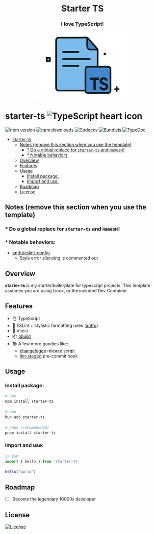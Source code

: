 <div align="center">

<h1>Starter TS</h1>

<h3>I love TypeScript!</h3>
<img src="./branding.svg" alt="Project's branding image" width="320"/>

</div>

# starter-ts ![TypeScript heart icon](https://img.shields.io/badge/♡-%23007ACC.svg?logo=typescript&logoColor=white)

[![npm version][npm-version-src]][npm-version-href]
[![npm downloads][npm-downloads-src]][npm-downloads-href]
[![Codecov][codecov-src]][codecov-href]
[![Bundlejs][bundlejs-src]][bundlejs-href]
[![TypeDoc][TypeDoc-src]][TypeDoc-href]

* [starter-ts ](#starter-ts-)
  * [Notes (remove this section when you use the template)](#notes-remove-this-section-when-you-use-the-template)
    * [\* Do a global replace for `starter-ts` and `NamesMT`](#-do-a-global-replace-for-starter-ts-and-namesmt)
    * [\* Notable behaviors:](#-notable-behaviors)
  * [Overview](#overview)
  * [Features](#features)
  * [Usage](#usage)
    * [Install package:](#install-package)
    * [Import and use:](#import-and-use)
  * [Roadmap](#roadmap)
  * [License](#license)

## Notes (remove this section when you use the template)

### * Do a global replace for `starter-ts` and `NamesMT`

### * Notable behaviors:

- [antfu/eslint-config](https://github.com/antfu/eslint-config)
  - Style error silencing is commented out

## Overview

**starter-ts** is my starter/boilerplate for typescript projects.
This template assumes you are using Linux, or the included Dev Container.

## Features
+ 👌 TypeScript
+ 🧐 ESLint + stylistic formatting rules ([antfu](https://github.com/antfu/eslint-config))
+ 💯 Vitest
+ 📦 [obuild](https://github.com/unjs/obuild)
+ 📚 A few more goodies like:
  + [changelogen](https://github.com/unjs/changelogen) release script
  + [lint-staged](https://github.com/lint-staged/lint-staged) pre-commit hook

## Usage

### Install package:

```sh
# npm
npm install starter-ts

# bun
bun add starter-ts

# pnpm (recommended)
pnpm install starter-ts
```

### Import and use:

```ts
// ESM
import { hello } from 'starter-ts'

hello('world')
```

## Roadmap

- [ ] Become the legendary 10000x developer

## License

[![License][license-src]][license-href]

<!-- Badges -->

[npm-version-src]: https://img.shields.io/npm/v/starter-ts?labelColor=18181B&color=F0DB4F
[npm-version-href]: https://npmjs.com/package/starter-ts
[npm-downloads-src]: https://img.shields.io/npm/dm/starter-ts?labelColor=18181B&color=F0DB4F
[npm-downloads-href]: https://npmjs.com/package/starter-ts
[codecov-src]: https://img.shields.io/codecov/c/gh/namesmt/starter-ts/main?labelColor=18181B&color=F0DB4F
[codecov-href]: https://codecov.io/gh/namesmt/starter-ts
[license-src]: https://img.shields.io/github/license/namesmt/starter-ts.svg?labelColor=18181B&color=F0DB4F
[license-href]: https://github.com/namesmt/starter-ts/blob/main/LICENSE
[bundlejs-src]: https://img.shields.io/bundlejs/size/starter-ts?labelColor=18181B&color=F0DB4F
[bundlejs-href]: https://bundlejs.com/?q=starter-ts
[jsDocs-src]: https://img.shields.io/badge/Check_out-jsDocs.io---?labelColor=18181B&color=F0DB4F
[jsDocs-href]: https://www.jsdocs.io/package/starter-ts
[TypeDoc-src]: https://img.shields.io/badge/Check_out-TypeDoc---?labelColor=18181B&color=F0DB4F
[TypeDoc-href]: https://namesmt.github.io/starter-ts/
